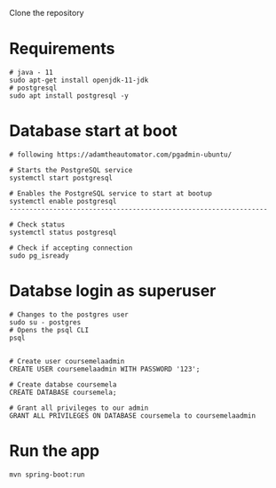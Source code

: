 Clone the repository

# Requirements 
```
# java - 11 
sudo apt-get install openjdk-11-jdk
# postgresql
sudo apt install postgresql -y
```

# Database start at boot
```
# following https://adamtheautomator.com/pgadmin-ubuntu/

# Starts the PostgreSQL service
systemctl start postgresql

# Enables the PostgreSQL service to start at bootup
systemctl enable postgresql
-----------------------------------------------------------------

# Check status 
systemctl status postgresql

# Check if accepting connection 
sudo pg_isready
```


# Databse login as superuser
```
# Changes to the postgres user
sudo su - postgres
# Opens the psql CLI
psql


# Create user coursemelaadmin
CREATE USER coursemelaadmin WITH PASSWORD '123';

# Create databse coursemela 
CREATE DATABASE coursemela;

# Grant all privileges to our admin 
GRANT ALL PRIVILEGES ON DATABASE coursemela to coursemelaadmin
```


# Run the app
```
mvn spring-boot:run
```

